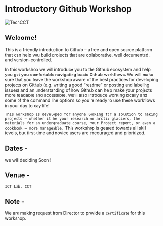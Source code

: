 # Introductory Github Workshop

![TechCCT](https://raw.githubusercontent.com/TechCCT/TechCCT.github.io/master/images/github-logo.jpg)


## Welcome!
This is a friendly introduction to Github – a free and open source platform that can help you build projects that are collaborative, well documented, and version-controlled.

In this workshop we will introduce you to the Github ecosystem and help you get you comfortable navigating basic Github workflows. We will make sure that you leave the workshop aware of the best practices for developing projects on Github (e.g. writing a good “readme” or posting and labeling issues) and an understanding of how Github can help make your projects more readable and accessible. We'll also introduce working locally and some of the command line options so you're ready to use these workflows in your day to day life!

`This workshop is developed for anyone looking for a solution to making projects – whether it be your research on arctic glaciers, the materials for an undergraduate course, your Project report, or even a cookbook – more manageable.` This workshop is geared towards all skill levels, but first-time and novice users are encouraged and prioritized.

## Dates -
we will deciding Soon !
## Venue - 
`ICT Lab, CCT`

## Note - 
We are making request from Director to provide a `certificate` for this workshop.
